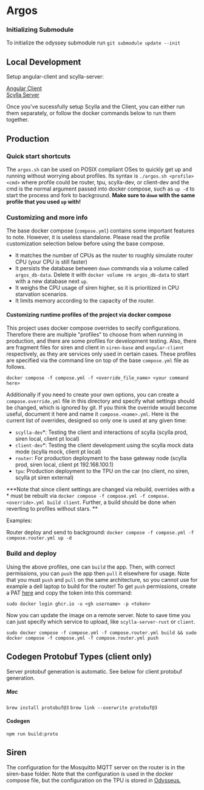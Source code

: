 # Argos

### Initializing Submodule

To initialize the odyssey submodule run `git submodule update --init`

## Local Development

Setup angular-client and scylla-server:

[Angular Client](./angular-client/README.md)\
[Scylla Server](./scylla-server-rust/README.md)

Once you've sucessfully setup Scylla and the Client, you can either run them separately, or follow the docker commands below to run them together.

## Production

### Quick start shortcuts

The `argos.sh` can be used on POSIX compliant OSes to quickly get up and running without worrying about profiles.  Its syntax is `./argos.sh <profile> <cmd>` where profile could be router, tpu, scylla-dev, or client-dev and the cmd is the normal argument passed into docker compose, such as `up -d` to start the process and fork to background.  **Make sure to `down` with the same profile that you used `up` with!**

### Customizing and more info

The base docker compose (`compose.yml`) contains some important features to note.  However, it is useless standalone.  Please read the profile customization selection below before using the base compose.
- It matches the number of CPUs as the router to roughly simulate router CPU (your CPU is still faster)
- It persists the database between `down` commands via a volume called `argos_db-data`.  Delete it with `docker volume rm argos_db-data` to start with a new database next `up`.
- It weighs the CPU usage of siren higher, so it is prioritized in CPU starvation scenarios.
- It limits memory according to the capacity of the router.


#### Customizing runtime profiles of the project via docker compose

This project uses docker compose overrides to secify configurations.  Therefore there are multiple "profiles" to choose from when running in production, and there are some profiles for development testing.  Also, there are fragment files for siren and client in `siren-base` and `angular-client` respectively, as they are services only used in certain cases.  These profiles are specified via the command line on top of the base `compose.yml` file as follows.

```
docker compose -f compose.yml -f <override_file_name> <your command here>
```

Additionally if you need to create your own options, you can create a `compose.override.yml` file in this directory and specify what settings should be changed, which is ignored by git.  If you think the override would become useful, document it here and name it `compose.<name>.yml`. Here is the current list of overrides, designed so only one is used at any given time:

- `scylla-dev`*: Testing the client and interactions of scylla (scylla prod, siren local, client pt local)
- `client-dev`*: Testing the client development using the scylla mock data mode (scylla mock, client pt local)
- `router`: For production deployment to the base gateway node (scylla prod, siren local, client pt 192.168.100.1)
- `tpu`: Production deployment to the TPU on the car (no client, no siren, scylla pt siren external)

***Note that since client settings are changed via rebuild, overrides with a * must be rebuilt via `docker compose -f compose.yml -f compose.<override>.yml build client`.  Further, a build should be done when reverting to profiles without stars. **

Examples:

Router deploy and send to background: `docker compose -f compose.yml -f compose.router.yml up -d`

### Build and deploy

Using the above profiles, one can `build` the app.  Then, with correct permissions, you can `push` the app then `pull` it elsewhere for usage.  Note that you must `push` and `pull` on the same architecture, so you cannot use for example a dell laptop to build for the router!  To get `push` permissions, create a PAT [here](https://github.com/settings/tokens/new?scopes=write:packages) and copy the token into this command:

```
sudo docker login ghcr.io -u <gh username> -p <token>
```

Now you can update the image on a remote server.  Note to save time you can just specify which service to upload, like `scylla-server-rust` or `client`.
```
sudo docker compose -f compose.yml -f compose.router.yml build && sudo docker compose -f compose.yml -f compose.router.yml push
```


## Codegen Protobuf Types (client only)

Server protobuf generation is automatic.  See below for client protobuf generation.

##### Mac

`brew install protobuf@3`
`brew link --overwrite protobuf@3`

#### Codegen
`npm run build:proto`

## Siren
The configuration for the Mosquitto MQTT server on the router is in the siren-base folder.
Note that the configuration is used in the docker compose file, but the configuration on the TPU is stored in [Odysseus.](https://github.com/Northeastern-Electric-Racing/Odysseus/tree/cb12fb3240d5fd58adfeae26262e158ad6dd889b/odysseus_tree/overlays/rootfs_overlay_tpu/etc/mosquitto)
